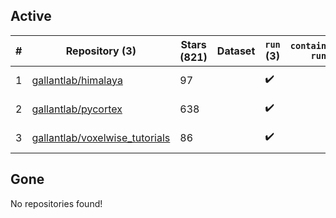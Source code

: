 ## Active
| # | Repository (3) | Stars (821) | Dataset | `run` (3) | `containers-run` | Last Modified |
| --- | --- | --- | --- | --- | --- | --- |
| 1 | [gallantlab/himalaya](https://github.com/gallantlab/himalaya) | 97 |  | :heavy_check_mark: |  | 2025-09-09 22:14:47+00:00 |
| 2 | [gallantlab/pycortex](https://github.com/gallantlab/pycortex) | 638 |  | :heavy_check_mark: |  | 2025-10-16 22:03:44+00:00 |
| 3 | [gallantlab/voxelwise_tutorials](https://github.com/gallantlab/voxelwise_tutorials) | 86 |  | :heavy_check_mark: |  | 2025-09-08 04:08:46+00:00 |

## Gone
No repositories found!
